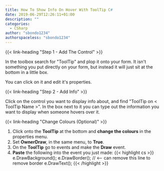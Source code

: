 ```yaml
---
title: How To Show Info On Hover With ToolTip C#
date: 2019-06-29T12:26:11+01:00
description: ""
categories:
  - CSharp
author: "sbondo1234"
authorspaceless: "sbondo1234"
---
```


{{< link-heading "Step 1 - Add The Control" >}}

In the toolbox search for "ToolTip" and plop it onto your form. It isn't
something you put directly on your form, but instead it will just sit at the
bottom in a little box.

You can click on it and edit it's properties.

{{< link-heading "Step 2 - Add Info" >}}

Click on the control you want to display info about, and find
"ToolTip on < ToolTip Name >". In the box next to it you can type out the
information you want to display when someone hovers over it.

{{< link-heading "Change Colours (Optional)" >}}

 1. Click onto the **ToolTip** at the bottom and **change the colours** in the properties menu.
 2. Set **OwnerDraw**, in the same menu, to **True**.
 3. On the **ToolTip** go to events and make the **Draw** event.
 4. **Paste** the following into the event you just made:
{{< highlight cs >}}
 e.DrawBackground();
 e.DrawBorder(); // <-- can remove this line to remove border
 e.DrawText();
{{< /highlight >}}
